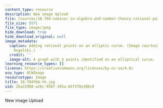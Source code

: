 ```yaml
---
content_type: resource
description: New image Upload
file: /courses/18-704-seminar-in-algebra-and-number-theory-rational-points-on-elliptic-curves-fall-2004/2ba22980a28c958f385ab5f378e388c0_18-704f04-th.jpg
file_size: 5571
file_type: image/jpeg
hide_download: true
hide_download_original: null
image_metadata:
  caption: Adding rational points on an elliptic curve. (Image courtesy of Dr. Daniel
    Rogalski.)
  credit: ''
  image-alt: A graph with 3 points identified on an elliptical curve.
learning_resource_types: []
license: https://creativecommons.org/licenses/by-nc-sa/4.0/
ocw_type: OCWImage
resourcetype: Image
title: 18-704f04-th.jpg
uid: 2ba22980-a28c-958f-385a-b5f378e388c0
---
```

New image Upload
